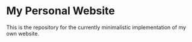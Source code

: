 # My Personal Website

This is the repository for the currently minimalistic implementation of my own website.
